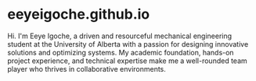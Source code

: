 # eeyeigoche.github.io
Hi. I'm Eeye Igoche, a driven and resourceful mechanical engineering student at the University of Alberta with a passion for designing innovative solutions and optimizing systems. My academic foundation, hands-on project experience, and technical expertise make me a well-rounded team player who thrives in collaborative environments.
